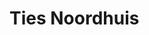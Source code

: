 <!DOCTYPE html>
<html>

<head>
	<title>Mijn website</title>
</head>

<body>

<h1>Ties Noordhuis</h1>

</body>

</html>